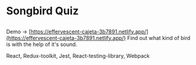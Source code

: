 # Songbird Quiz

##
Demo -> [https://effervescent-cajeta-3b7891.netlify.app/](https://effervescent-cajeta-3b7891.netlify.app/)
Find out what kind of bird is with the help of it's sound.

React, Redux-toolkit, Jest, React-testing-library, Webpack
